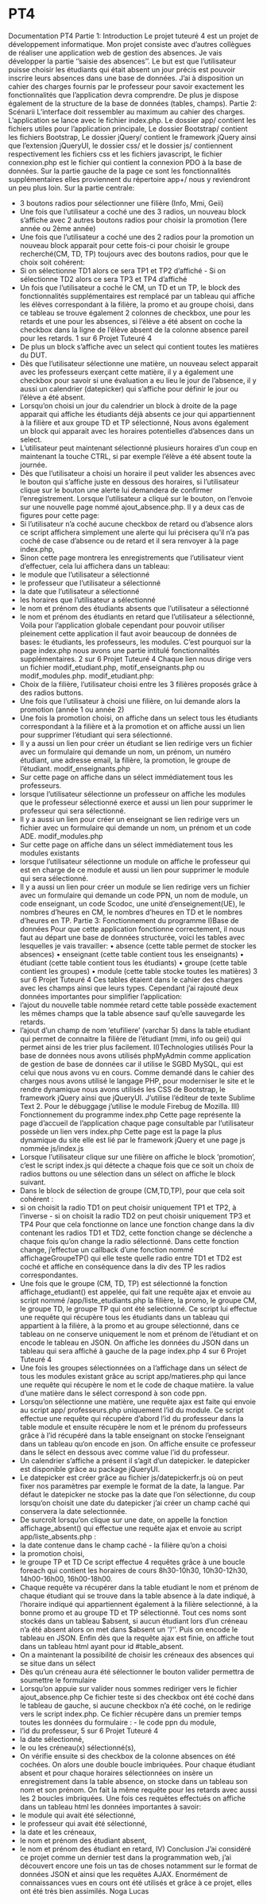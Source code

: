 # PT4

Documentation PT4
Partie 1: Introduction
Le projet tuteuré 4 est un projet de développement informatique.
Mon projet consiste avec d’autres collègues de réaliser une application web de gestion des absences.
Je vais développer la partie ‘’saisie des absences’’. Le but est que l’utilisateur puisse choisir les étudiants qui était absent un jour précis est pouvoir inscrire leurs absences dans une base de données.
J’ai à disposition un cahier des charges fournis par le professeur pour savoir exactement les fonctionnalités que l’application devra comprendre. De plus je dispose également de la structure de la base de données (tables, champs).
Partie 2: Scénarii
L’interface doit ressembler au maximum au cahier des charges.
L’application se lance avec le fichier index.php.
Le dossier app/ contient les fichiers utiles pour l’application principale,
Le dossier Bootstrap/ contient les fichiers Bootstrap,
Le dossier jQuery/ contient le framework jQuery ainsi que l’extension jQueryUI,
le dossier css/ et le dossier js/ contiennent respectivement les fichiers css et les fichiers javascript,
le fichier connexion.php est le fichier qui contient la connexion PDO à la base de données.
Sur la partie gauche de la page ce sont les fonctionnalités supplémentaires elles proviennent du répertoire app+/ nous y reviendront un peu plus loin.
Sur la partie centrale:
- 3 boutons radios pour sélectionner une filière (Info, Mmi, Geii)
- Une fois que l’utilisateur a coché une des 3 radios, un nouveau block s’affiche avec 2
autres boutons radios pour choisir la promotion (1ere année ou 2ème année)
- Une fois que l’utilisateur a coché une des 2 radios pour la promotion un nouveau block apparait pour cette fois-ci pour choisir le groupe recherché(CM, TD, TP) toujours avec des boutons radios, pour que le choix soit cohérent:
- Si on sélectionne TD1 alors ce sera TP1 et TP2 d’affiché - Si on sélectionne TD2 alors ce sera TP3 et TP4 d’affiché
- Un fois que l’utilisateur a coché le CM, un TD et un TP, le block des fonctionnalités supplémentaires est remplacé par un tableau qui affiche les élèves correspondant à la filière, la promo et au groupe choisi, dans ce tableau se trouve également 2 colonnes de checkbox, une pour les retards et une pour les absences, si l’élève a été absent on coche la checkbox dans la ligne de l’élève absent de la colonne absence pareil pour les retards.
  1 sur 6 
 Projet Tuteuré 4
- De plus un block s’affiche avec un select qui contient toutes les matières du DUT.
- Dès que l’utilisateur sélectionne une matière, un nouveau select apparait avec les professeurs exerçant cette matière, il y a également une checkbox pour savoir si une évaluation a eu lieu le jour de l’absence, il y aussi un calendrier (datepicker) qui s’affiche pour définir le jour ou l’élève a été absent.
- Lorsqu’on choisi un jour du calendrier un block à droite de la page apparait qui affiche les étudiants déjà absents ce jour qui appartiennent à la filière et aux groupe TD et TP sélectionné, Nous avons également un block qui apparait avec les horaires potentielles d’absences dans un select.
- L’utilisateur peut maintenant sélectionné plusieurs horaires d’un coup en maintenant la touche CTRL, si par exemple l’élève a été absent toute la journée.
- Dès que l’utilisateur a choisi un horaire il peut valider les absences avec le bouton qui s’affiche juste en dessous des horaires, si l’utilisateur clique sur le bouton une alerte lui demandera de confirmer l’enregistrement.
Lorsque l’utilisateur a cliqué sur le bouton, on l’envoie sur une nouvelle page nommé ajout_absence.php. Il y a deux cas de figures pour cette page:
- Si l’utilisateur n’a coché aucune checkbox de retard ou d’absence alors ce script affichera simplement une alerte qui lui précisera qu’il n’a pas coché de case d’absence ou de retard et il sera renvoyer à la page index.php,
- Sinon cette page montrera les enregistrements que l’utilisateur vient d’effectuer, cela lui affichera dans un tableau:
- le module que l’utilisateur a sélectionné
- le professeur que l’utilisateur a sélectionné
- la date que l’utilisateur a sélectionné
- les horaires que l’utilisateur a sélectionné
- le nom et prénom des étudiants absents que l’utilisateur a sélectionné
- le nom et prénom des étudiants en retard que l’utilisateur a sélectionné,
Voila pour l’application globale cependant pour pouvoir utiliser pleinement cette application
il faut avoir beaucoup de données de bases: le étudiants, les professeurs, les modules. C’est pourquoi sur la page index.php nous avons une partie intitulé fonctionnalités supplémentaires.
  2 sur 6 
 Projet Tuteuré 4
Chaque lien nous dirige vers un fichier modif_etudiant.php, motif_enseignants.php ou
modif_modules.php.
modif_etudiant.php:
- Choix de la filière, l’utilisateur choisi entre les 3 filières proposés grâce à des radios buttons.
- Une fois que l’utilisateur à choisi une filière, on lui demande alors la promotion (année 1 ou année 2)
- Une fois la promotion choisi, on affiche dans un select tous les étudiants correspondant à la filière et à la promotion et on affiche aussi un lien pour supprimer l’étudiant qui sera sélectionné.
- Il y a aussi un lien pour créer un étudiant se lien redirige vers un fichier avec un formulaire qui demande un nom, un prénom, un numéro étudiant, une adresse email, la filière, la promotion, le groupe de l’étudiant.
modif_enseignants.php
- Sur cette page on affiche dans un sélect immédiatement tous les professeurs.
- lorsque l’utilisateur sélectionne un professeur on affiche les modules que le professeur sélectionné exerce et aussi un lien pour supprimer le professeur qui sera sélectionné.
- Il y a aussi un lien pour créer un enseignant se lien redirige vers un fichier avec un formulaire qui demande un nom, un prénom et un code ADE.
modif_modules.php
- Sur cette page on affiche dans un sélect immédiatement tous les modules existants
- lorsque l’utilisateur sélectionne un module on affiche le professeur qui est en charge de ce module et aussi un lien pour supprimer le module qui sera sélectionné.
- Il y a aussi un lien pour créer un module se lien redirige vers un fichier avec un formulaire qui demande un code PPN, un nom de module, un code enseignant, un code Scodoc, une unité d’enseignement(UE), le nombres d’heures en CM, le nombres d’heures en TD et le nombres d’heures en TP.
Partie 3: Fonctionnement du programme
I)Base de données
Pour que cette application fonctionne correctement, il nous faut au départ une base de données structurée, voici les tables avec lesquelles je vais travailler:
• absence (cette table permet de stocker les absences) • enseignant (cette table contient tous les enseignants) • étudiant (cette table contient tous les étudiants)
• groupe (cette table contient les groupes)
• module (cette table stocke toutes les matières)
      3 sur 6 
 Projet Tuteuré 4
Ces tables étaient dans le cahier des charges avec les champs ainsi que leurs types.
Cependant j’ai rajouté deux données importantes pour simplifier l’application:
- l’ajout du nouvelle table nommée retard cette table possède exactement les
mêmes champs que la table absence sauf qu’elle sauvegarde les retards.
- l’ajout d’un champ de nom ‘etufiliere’ (varchar 5) dans la table etudiant qui
permet de connaitre la filière de l’étudiant (mmi, info ou geii) qui permet ainsi de les trier plus facilement.
II)Technologies utilisés
Pour la base de données nous avons utilisés phpMyAdmin comme application de gestion de base de données car il utilise le SGBD MySQL, qui est celui que nous avons vu en cours.
Comme demandé dans le cahier des charges nous avons utilisé le langage PHP, pour moderniser le site et le rendre dynamique nous avons utilisés les CSS de Bootstrap, le framework jQuery ainsi que jQueryUI.
J’utilise l’éditeur de texte Sublime Text 2.
Pour le débuggage j’utilise le module Firebug de Mozilla.
III) Fonctionnement du programme
index.php
Cette page représente la page d’accueil de l’application chaque page consultable par l’utilisateur possède un lien vers index.php
Cette page est la page la plus dynamique du site elle est lié par le framework jQuery et une page js nommée js/index.js
- Lorsque l’utilisateur clique sur une filière on affiche le block ‘promotion’, c’est le script index.js qui détecte a chaque fois que ce soit un choix de radios buttons ou une sélection dans un sélect on affiche le block suivant.
- Dans le block de sélection de groupe (CM,TD,TP), pour que cela soit cohérent :
- si on choisit la radio TD1 on peut choisir uniquement TP1 et TP2, à l’inverse - si on choisit la radio TD2 on peut choisir uniquement TP3 et TP4
Pour que cela fonctionne on lance une fonction change dans la div contenant les radios TD1 et TD2, cette fonction change se déclenche a chaque fois qu’on change la radio sélectionné. Dans cette fonction change, j’effectue un callback d’une fonction nommé affichageGroupeTP() qui elle teste quelle radio entre TD1 et TD2 est coché et affiche en conséquence dans la div des TP les radios correspondantes.
- Une fois que le groupe (CM, TD, TP) est sélectionné la fonction affichage_etudiant()
est appelée, qui fait une requête ajax et envoie au script nommé /app/liste_etudiants.php la filière, la promo, le groupe CM, le groupe TD, le groupe TP qui ont été selectionné.
Ce script lui effectue une requête qui récupère tous les étudiants dans un tableau qui appartient à la filière, à la promo et au groupe sélectionné, dans ce tableau on ne conserve uniquement le nom et prénom de l’étudiant et on encode le tableau en JSON.
On affiche les données du JSON dans un tableau qui sera affiché à gauche de la page index.php
    4 sur 6 
 Projet Tuteuré 4
- Une fois les groupes sélectionnées on a l’affichage dans un sélect de tous les modules existant grâce au script app/matieres.php qui lance une requête qui récupère le nom et le code de chaque matière. la value d’une matière dans le sélect correspond à son code ppn.
- Lorsqu’on sélectionne une matière, une requête ajax est faite qui envoie au script app/ professeurs.php uniquement l’id du module. Ce script effectue une requête qui récupère d’abord l’id du professeur dans la table module et ensuite récupère le nom et le prénom du professeurs grâce à l’id récupéré dans la table enseignant on stocke l’enseignant dans un tableau qu‘on encode en json. On affiche ensuite ce professeur dans le sélect en dessous avec comme value l’id du professeur.
- Un calendrier s’affiche a présent il s’agit d’un datepicker. le datepicker est disponible grâce au package jQueryUI.
- Le datepicker est créer grâce au fichier js/datepickerfr.js où on peut fixer nos paramètres par exemple le format de la date, la langue. Par défaut le datepicker ne stocke pas la date que l’on sélectionne, du coup lorsqu’on choisit une date du datepicker j’ai créer un champ caché qui conservera la date selectionnée.
- De surcroît lorsqu’on clique sur une date, on appelle la fonction affichage_absent() qui effectue une requête ajax et envoie au script app/liste_absents.php :
- la date contenue dans le champ caché - la filière qu’on a choisi
- la promotion choisi,
- le groupe TP et TD
Ce script effectue 4 requêtes grâce à une boucle foreach qui contient les horaires de cours 8h30-10h30, 10h30-12h30, 14h00-16h00, 16h00-18h00.
- Chaque requête va récupérer dans la table etudiant le nom et prénom de chaque étudiant qui se trouve dans la table absence à la date indiqué, à l’horaire indiqué qui appartiennent également à la filière selectionné, à la bonne promo et au groupe TD et TP sélectionné.
Tout ces noms sont stockés dans un tableau $absent, si aucun étudiant lors d’un créneau n’a été absent alors on met dans $absent un ‘’/‘’.
Puis on encode le tableau en JSON.
Enfin dès que la requête ajax est finie, on affiche tout dans un tableau html ayant pour id #table_absent.
- On a maintenant la possibilité de choisir les créneaux des absences qui se situe dans un sélect
- Dès qu’un créneau aura été sélectionner le bouton valider permettra de soumettre le formulaire
- Lorsqu’on appuie sur valider nous sommes rediriger vers le fichier ajout_absence.php Ce fichier teste si des checkbox ont été coché dans le tableau de gauche,
si aucune checkbox n’a été coché, on le redirige vers le script index.php.
Ce fichier récupère dans un premier temps toutes les données du formulaire : - le code ppn du module,
- l’id du professeur,
 5 sur 6 
Projet Tuteuré 4
- la date sélectionné,
- le ou les créneau(x) sélectionné(s),
- On vérifie ensuite si des checkbox de la colonne absences on été cochées.
On alors une double boucle imbriquées.
Pour chaque étudiant absent et pour chaque horaires sélectionnées on insère un enregistrement dans la table absence, on stocke dans un tableau son nom et son prénom. On fait la même requête pour les retards avec aussi les 2 boucles imbriquées.
Une fois ces requêtes effectués on affiche dans un tableau html les données importantes à savoir:
- le module qui avait été sélectionné,
- le professeur qui avait été sélectionné,
- la date et les créneaux,
- le nom et prénom des étudiant absent,
- le nom et prénom des étudiant en retard,
IV) Conclusion
J’ai considéré ce projet comme un dernier test dans la programmation web, j’ai découvert encore une fois un tas de choses notamment sur le format de données JSON et ainsi que les requêtes AJAX. Enormément de connaissances vues en cours ont été utilisés et grâce à ce projet, elles ont été très bien assimilés.
Noga Lucas
